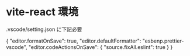 # vite-react 環境

.vscode/setting.json
に下記必要

{
    "editor.formatOnSave": true,
    "editor.defaultFormatter": "esbenp.prettier-vscode",
    "editor.codeActionsOnSave": {
        "source.fixAll.eslint": true
    }
}
